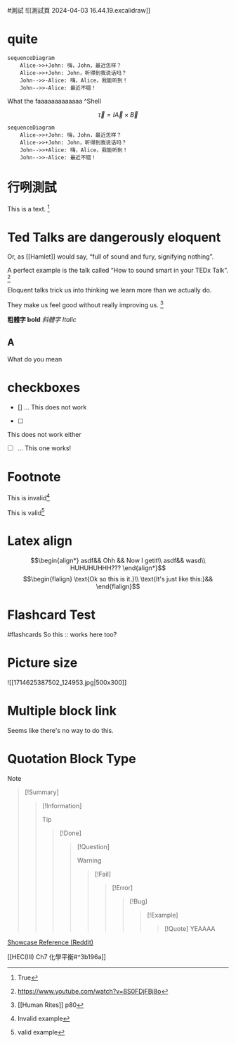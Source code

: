 
#測試
![[測試頁 2024-04-03 16.44.19.excalidraw]]
# quite


```mermaid
sequenceDiagram
    Alice->>+John: 嗨，John，最近怎样？
    Alice->>+John: John，听得到我说话吗？
    John-->>-Alice: 嗨，Alice，我能听到！
    John-->>-Alice: 最近不错！
```
What the faaaaaaaaaaaaa ^Shell

$$
\vec \tau = I \vec A \times \vec B
$$
$$ $$
```mermaid
sequenceDiagram
    Alice->>+John: 嗨，John，最近怎样？
    Alice->>+John: John，听得到我说话吗？
    John-->>+Alice: 嗨，Alice，我能听到！
    John-->>-Alice: 最近不错！
```

# 行咧測試
This is a text. [^ㄓ行上小標]

[^ㄓ行上小標]: True




# Ted Talks are dangerously eloquent

Or, as [[Hamlet]] would say, “full of sound and fury, signifying nothing”.

A perfect example is the talk called “How to sound smart in your TEDx Talk”. [^2]

Eloquent talks trick us into thinking we learn more than we actually do.

They make us feel good without really improving us. [^1]

[^1]: [[Human Rites]] p80

[^2]: https://www.youtube.com/watch?v=8S0FDjFBj8o

**粗體字 bold**
*斜體字 Italic*

A
-------
What do you mean

# checkboxes
- [] ...
This does not work

- [ ]
This does not work either

- [ ] ...
This one works!

# Footnote
This is invalid[^invalid]
[^invalid]: Invalid example

This is valid[^valid]

[^valid]: valid example


# Latex align
$$\begin{align*}
asdf&& Ohh && Now I getit\\
asdf&& wasd\\
HUHUHUHHH???
\end{align*}$$
$$\begin{flalign}
\text{Ok so this is it.}\\
\text{It's just like this:}&&
\end{flalign}$$

# Flashcard Test
#flashcards 
So this :: works here too?
<!--SR:!2024-04-20,1,230-->

# Picture size
![[1714625387502_124953.jpg|500x300]]

# Multiple block link
Seems like there's no way to do this.


# Quotation Block Type
> [!Note]
> > [!Summary]
> > > [!Information]
> > > > [!Tip]
> > > > > [!Done]
> > > > > > [!Question]
> > > > > > > [!Warning]
> > > > > > > > [!Fail]
> > > > > > > > > [!Error]
> > > > > > > > > > [!Bug]
> > > > > > > > > > > [!Example]
> > > > > > > > > > > > [!Quote]
> > > > > > > > > > > > YEAAAA
> > > > > > > > > > > > 


[Showcase Reference (Reddit)](https://www.reddit.com/r/ObsidianMD/comments/v5eeww/callout_inception/)

[[HEC(III) Ch7 化學平衡#^3b196a]]